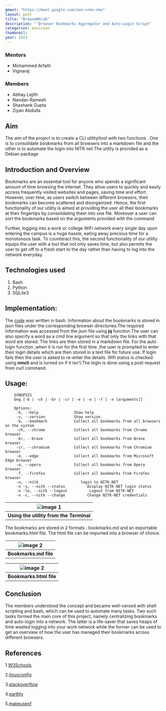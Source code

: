 ```yaml
---
gmeet: "https://meet.google.com/son-vrmu-nmo"
layout: post
title: "BrowseNGrab"
description: "’Browser Bookmarks Aggregator and Auto-Login Script"
categories: envision
thumbnail: 
year: 2023
---
```

### Mentors

- Mohammed Arfath
- Vignaraj

### Members

- Abhay Lejith
- Nandan Ramesh
- Shashank Gupta
- Ziyan Abdulla

## Aim

The aim of the project is to create a CLI utility/tool  with two functions . One is to consolidate bookmarks from all browsers into a markdown file and the other is to automate the login into NITK net.The utility is provided as a Debian package

## Introduction and Overview

Bookmarks are an essential tool for anyone who spends a significant amount of time browsing the internet. They allow users to quickly and easily access frequently visited websites and pages, saving time and effort. However, over time, as users switch between different browsers, their bookmarks can become scattered and disorganized. Hence, the first functionality of our utility  is aimed at providing the user all their bookmarks at their fingertips by consolidating them into one file. Moreover a user can sort the bookmarks based on the arguments provided with the command  

Further, logging into a work or college WiFi network every single day upon entering the campus is a huge hassle, eating away precious time for a monotonous task. To counteract this, the second functionality  of our utility  equips the user with a tool that not only saves time, but also permits the user to get off to a fresh start to the day rather than having to log into the network everyday.



## Technologies used

1. Bash
2. Python
3. SQLite3

## Implementation:
The [code](https://github.com/Vignaraj-pai/BrowseNGrab) was written in bash. Information about the bookmarks is stored in json files under the corresponding browser directories.The required information was accessed from the json file using <b>jq</b> function.The user can also specify a word as a cmd line argument so that only the links with that word are stored. The links are then stored in a markdown file.
For the auto login function ,when it is run for the first time ,the user is prompted to enter their login details which are then stored in a text file for future use. If login fails then the user is asked to re-enter the details. Wifi status is checked using <b> nmcli</b> and is turned on if it isn't.The login is done using a post request from curl command.  

## Usage:

```
    SYNOPSIS
    bng [-b | -ch | -br | -cr | -e | -o | -f | -n [arguments]]

    Options:
     -h, --help                Show help
     -v, --version             Show version
     -b, --bookmark            Collect all bookmarks from all browsers on the system
     -ch, --chrome             Collect all bookmarks from Chrome browser
     -br, --brave              Collect all bookmarks from Brave browser
     -cr, --chromium           Collect all bookmarks from Chromium browser
     -e, --edge                Collect all bookmarks from Microsoft Edge browser
     -o, --opera               Collect all bookmarks from Opera browser
     -f, --firefox             Collect all bookmarks from Firefox browser
     -n, --nitk 			      login to NITK-NET
     -n -s, --nitk --status          Display NITK-NET login status
     -n -lo, --nitk --logout          Logout from NITK-NET
     -n -c, --nitk --change          Change NITK-NET credentials
```

| ![image 1](/virtual-expo/assets/img/envision/compsoc/browsengrab/bng_b.png) |
|:--:|
| <b>Using the utility from the Terminal</b>|


The bookmarks are stored in 2 formats : bookmarks.md and an exportable bookmarks.html file.
The html file can be imported into a browser of choice.

| ![image 2](/virtual-expo/assets/img/envision/compsoc/browsengrab/bookmarks_md.png) |
|:--:|
| <b>Bookmarks.md file</b>|

| ![image 2](/virtual-expo/assets/img/envision/compsoc/browsengrab/bookmarks_html.png) |
|:--:|
| <b>Bookmarks.html file</b>|


## Conclusion

The members understood the concept and became well-versed with shell scripting and bash, which can be used to automate many tasks. Two such tasks formed the main core of this project, namely centralizing bookmarks and auto-login into a network. The latter is a life-saver that saves heaps of time wasted logging into your work network while the former can be used to get an overview of how the user has managed their bookmarks across different browsers.


## References

1.[W3Schools](https://www.w3schools.com/)

2.[linuxconfig](https://linuxconfig.org/)

3.[stackoverflow](https://stackoverflow.com)

4.[earthly](https://earthly.dev/blog/jq-select/)

5.[makeuseof](https://www.makeuseof.com/connect-to-wifi-with-nmcli/)

